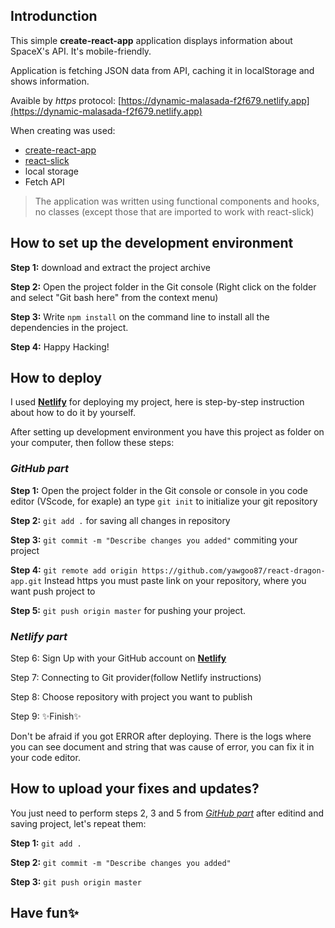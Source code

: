 ## Introdunction
This simple **create-react-app** application displays information about SpaceX's API. It's mobile-friendly.

Application is fetching JSON data from API, caching it in localStorage and shows information.

Avaible by _https_ protocol: [https://dynamic-malasada-f2f679.netlify.app](https://dynamic-malasada-f2f679.netlify.app)

When creating was used:

- [create-react-app](https://create-react-app.dev/docs/getting-started)
- [react-slick](https://react-slick.neostack.com/docs/get-started)
- local storage
- Fetch API

> The application was written using functional components and hooks, no classes (except those that are imported to work with react-slick)

## How to set up the development environment
**Step 1:** download and extract the project archive

**Step 2:** Open the project folder in the Git console (Right click on the folder and select "Git bash here" from the context menu)

**Step 3:** Write `npm install` on the command line to install all the dependencies in the project.

**Step 4:** Happy Hacking!

## How to deploy
I used [**Netlify**](https://www.netlify.com/) for deploying my project, here is step-by-step instruction about how to do it by yourself.

After setting up development environment you have this project as folder on your computer, then follow these steps:

### _GitHub part_

**Step 1:** Open the project folder in the Git console or console in you code editor (VScode, for exaple) an type `git init` to initialize your git repository

**Step 2:** `git add .` for saving all changes in repository

**Step 3:** `git commit -m "Describe changes you added"` commiting your project

**Step 4:** `git remote add origin https://github.com/yawgoo87/react-dragon-app.git` Instead https you must paste link on your repository, where you want push project to

**Step 5:** `git push origin master` for pushing your project.

### _Netlify part_

Step 6: Sign Up with your GitHub account on [**Netlify**](https://www.netlify.com/)

Step 7: Connecting to Git provider(follow Netlify instructions)

Step 8: Choose repository with project you want to publish

Step 9: ✨Finish✨

Don't be afraid if you got ERROR after deploying. There is the logs where you can see document and string that was cause of error, you can fix it in your code editor.

## How to upload your fixes and updates?
You just need to perform steps 2, 3 and 5 from [_GitHub part_](https://github.com/yawgoo87/react-dragon-app/new/master#github-part) after editind and saving project, let's repeat them:

**Step 1:** `git add .`

**Step 2:** `git commit -m "Describe changes you added"`

**Step 3:** `git push origin master`

## Have fun✨

